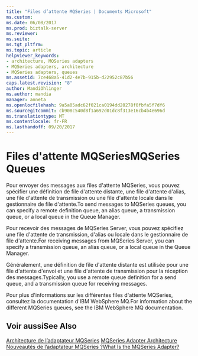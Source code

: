 ```yaml
---
title: "Files d’attente MQSeries | Documents Microsoft"
ms.custom: 
ms.date: 06/08/2017
ms.prod: biztalk-server
ms.reviewer: 
ms.suite: 
ms.tgt_pltfrm: 
ms.topic: article
helpviewer_keywords:
- architecture, MQSeries adapters
- MQSeries adapters, architecture
- MQSeries adapters, queues
ms.assetid: 7ce468a5-41d2-4e7b-915b-d22952c87b56
caps.latest.revision: "8"
author: MandiOhlinger
ms.author: mandia
manager: anneta
ms.openlocfilehash: 9a5a05adc62f021ca0194dd20278f0fbfa5f7df6
ms.sourcegitcommit: cb908c540d8f1a692d01dc8f313e16cb4b4e696d
ms.translationtype: MT
ms.contentlocale: fr-FR
ms.lasthandoff: 09/20/2017
---
```

# <a name="mqseries-queues"></a><span data-ttu-id="ac40a-102">Files d'attente MQSeries</span><span class="sxs-lookup"><span data-stu-id="ac40a-102">MQSeries Queues</span></span>
<span data-ttu-id="ac40a-103">Pour envoyer des messages aux files d'attente MQSeries, vous pouvez spécifier une définition de file d'attente distante, une file d'attente d'alias, une file d'attente de transmission ou une file d'attente locale dans le gestionnaire de file d'attente.</span><span class="sxs-lookup"><span data-stu-id="ac40a-103">To send messages to MQSeries queues, you can specify a remote definition queue, an alias queue, a transmission queue, or a local queue in the Queue Manager.</span></span>  
  
 <span data-ttu-id="ac40a-104">Pour recevoir des messages de MQSeries Server, vous pouvez spécifiez une file d'attente de transmission, d'alias ou locale dans le gestionnaire de file d'attente.</span><span class="sxs-lookup"><span data-stu-id="ac40a-104">For receiving messages from MQSeries Server, you can specify a transmission queue, an alias queue, or a local queue in the Queue Manager.</span></span>  
  
 <span data-ttu-id="ac40a-105">Généralement, une définition de file d'attente distante est utilisée pour une file d'attente d'envoi et une file d'attente de transmission pour la réception des messages.</span><span class="sxs-lookup"><span data-stu-id="ac40a-105">Typically, you use a remote queue definition for a send queue, and a transmission queue for receiving messages.</span></span>  
  
 <span data-ttu-id="ac40a-106">Pour plus d'informations sur les différentes files d'attente MQSeries, consultez la documentation d'IBM WebSphere MQ.</span><span class="sxs-lookup"><span data-stu-id="ac40a-106">For information about the different MQSeries queues, see the IBM WebSphere MQ documentation.</span></span>  
  
## <a name="see-also"></a><span data-ttu-id="ac40a-107">Voir aussi</span><span class="sxs-lookup"><span data-stu-id="ac40a-107">See Also</span></span>  
 <span data-ttu-id="ac40a-108">[Architecture de l’adaptateur MQSeries](../core/mqseries-adapter-architecture.md) </span><span class="sxs-lookup"><span data-stu-id="ac40a-108">[MQSeries Adapter Architecture](../core/mqseries-adapter-architecture.md) </span></span>  
 [<span data-ttu-id="ac40a-109">Nouveautés de l’adaptateur MQSeries ?</span><span class="sxs-lookup"><span data-stu-id="ac40a-109">What Is the MQSeries Adapter?</span></span>](../core/what-is-the-mqseries-adapter.md)